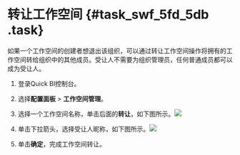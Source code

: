 # 转让工作空间 {#task_swf_5fd_5db .task}

如果一个工作空间的创建者想退出该组织，可以通过转让工作空间操作将拥有的工作空间转给组织中的其他成员。受让人不需要为组织管理员，任何普通成员都可以成为受让人。

1.  登录Quick BI控制台。 
2.  选择**配置面板** \> **工作空间管理**。 
3.   选择一个工作空间名称，单击后面的**转让**，如下图所示。![](http://static-aliyun-doc.oss-cn-hangzhou.aliyuncs.com/assets/img/9162/15560097771135_zh-CN.png)

 
4.   单击下拉箭头，选择受让人昵称，如下图所示。![](http://static-aliyun-doc.oss-cn-hangzhou.aliyuncs.com/assets/img/9162/15560097771136_zh-CN.png)

 
5.  单击**确定**，完成工作空间转让。 

